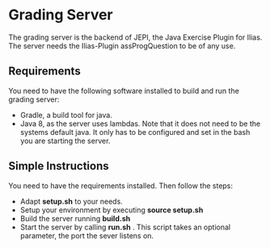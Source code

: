 # Grading Server

The grading server is the backend of JEPI, the Java Exercise Plugin for Ilias. The server needs the Ilias-Plugin assProgQuestion to be of any use.

## Requirements

You need to have the following software installed to build and run the grading server:

- Gradle, a build tool for java.
- Java 8, as the server uses lambdas. Note that it does not need to be the systems default java. It only has to be configured and set in the bash you are starting the server.

## Simple Instructions

You need to have the requirements installed. Then follow the steps:

- Adapt __setup.sh__ to your needs.
- Setup your environment by executing __source setup.sh__
- Build the server running __build.sh__
- Start the server by calling __run.sh__ . This script takes an optional parameter, the port the sever listens on.

